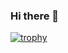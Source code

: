 ### Hi there 👋
[![trophy](https://github-profile-trophy.vercel.app/?username=cooperuser&theme=discord)](https://github.com/ryo-ma/github-profile-trophy)

